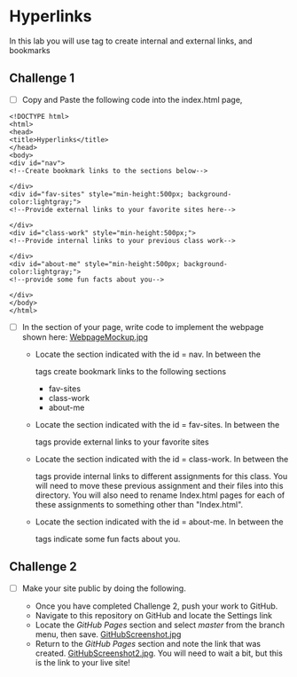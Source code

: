 # Hyperlinks

In this lab you will use <a></a> tag to create internal and external links, and bookmarks

## Challenge 1

- [ ] Copy and Paste the following code into the index.html page, 

```
<!DOCTYPE html>
<html>
<head>
<title>Hyperlinks</title>
</head>
<body>
<div id="nav">
<!--Create bookmark links to the sections below-->

</div>
<div id="fav-sites" style="min-height:500px; background-color:lightgray;">
<!--Provide external links to your favorite sites here-->

</div>
<div id="class-work" style="min-height:500px;">
<!--Provide internal links to your previous class work-->

</div>
<div id="about-me" style="min-height:500px; background-color:lightgray;">
<!--provide some fun facts about you-->

</div>
</body>
</html>

```

- [ ] In the <body></body> section of your page, write code to implement the webpage shown here: [WebpageMockup.jpg](WebpageMockup.jpg) 

	* Locate the section indicated with the id = nav.  In between the <div></div> tags create bookmark links to the following sections
		- fav-sites
		- class-work
		- about-me

	* Locate the section indicated with the id = fav-sites.  In between the <div></div> tags provide external links to your favorite sites

	* Locate the section indicated with the id = class-work.  In between the <div></div> tags provide internal links to different assignments for this class.  You will need to move these previous assignment and their files into this directory.  You will also need to rename Index.html pages for each of these assignments to something other than "Index.html".  

	* Locate the section indicated with the id = about-me.  In between the <div></div> tags indicate some fun facts about you. 

## Challenge 2

- [ ] Make your site public by doing the following.  

	* Once you have completed Challenge 2, push your work to GitHub.  
	* Navigate to this repository on GitHub and locate the Settings link
	* Locate the _GitHub Pages_ section and select _master_ from the branch menu, then save. [GitHubScreenshot.jpg](GitHubScreenshot.jpg) 
	* Return to the _GitHub Pages_ section and note the link that was created. [GitHubScreenshot2.jpg](GitHubScreenshot2.jpg).  You will need to wait a bit, but this is the link to your live site!
